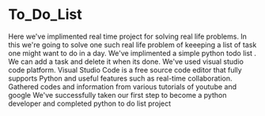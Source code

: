 # To_Do_List
Here we've implimented real time project for solving real life problems.
In this we're going to solve one such real life problem of keeeping a list of task one might want to do in a day.
We've implimented a simple python todo list .
We can add a task and delete it when its done.
We've used visual studio code platform.
Visual Studio Code is a free source code editor that fully supports Python and useful features such as real-time collaboration.
Gathered codes and information from various tutorials of youtube and google
We've successfully taken our first step to become a python developer and completed python to do list project
